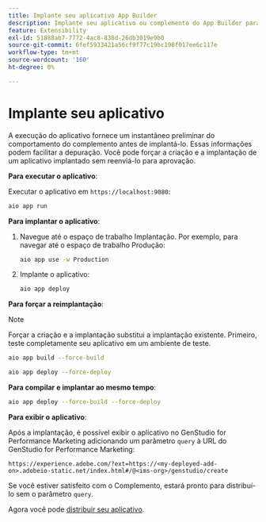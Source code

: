 ```yaml
---
title: Implante seu aplicativo App Builder
description: Implante seu aplicativo ou complemento do App Builder para o GenStudio for Performance Marketing.
feature: Extensibility
exl-id: 51888ab7-7772-4ac8-838d-26db3019e9b0
source-git-commit: 6fef5933421a56cf9f77c19bc198f017ee6c117e
workflow-type: tm+mt
source-wordcount: '160'
ht-degree: 0%

---
```


# Implante seu aplicativo

A execução do aplicativo fornece um instantâneo preliminar do comportamento do complemento antes de implantá-lo. Essas informações podem facilitar a depuração. Você pode forçar a criação e a implantação de um aplicativo implantado sem reenviá-lo para aprovação.

**Para executar o aplicativo**:

Executar o aplicativo em `https://localhost:9080`:

```bash
aio app run
```

**Para implantar o aplicativo**:

1. Navegue até o espaço de trabalho Implantação. Por exemplo, para navegar até o espaço de trabalho Produção:

   ```bash
   aio app use -w Production
   ```

1. Implante o aplicativo:

   ```bash
   aio app deploy
   ```

**Para forçar a reimplantação**:

>[!NOTE]
>
>Forçar a criação e a implantação substitui a implantação existente. Primeiro, teste completamente seu aplicativo em um ambiente de teste.

```bash
aio app build --force-build
```

```bash
aio app deploy --force-deploy
```

**Para compilar e implantar ao mesmo tempo**:

```bash
aio app deploy --force-build --force-deploy
```

**Para exibir o aplicativo**:

Após a implantação, é possível exibir o aplicativo no GenStudio for Performance Marketing adicionando um parâmetro `query` à URL do GenStudio for Performance Marketing:

`https://experience.adobe.com/?ext=https://<my-deployed-add-on>.adobeio-static.net/index.html#/@<ims-org>/genstudio/create`

Se você estiver satisfeito com o Complemento, estará pronto para distribuí-lo sem o parâmetro `query`.

Agora você pode [distribuir seu aplicativo](distribute-app.md).

